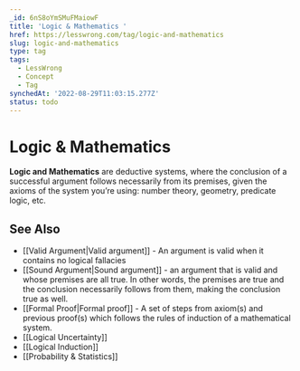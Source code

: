```yaml
---
_id: 6nS8oYmSMuFMaiowF
title: 'Logic & Mathematics '
href: https://lesswrong.com/tag/logic-and-mathematics
slug: logic-and-mathematics
type: tag
tags:
  - LessWrong
  - Concept
  - Tag
synchedAt: '2022-08-29T11:03:15.277Z'
status: todo
---
```


# Logic & Mathematics

**Logic and Mathematics** are deductive systems, where the conclusion of a successful argument follows necessarily from its premises, given the axioms of the system you’re using: number theory, geometry, predicate logic, etc.

## See Also

- [[Valid Argument|Valid argument]] \- An argument is valid when it contains no logical fallacies
- [[Sound Argument|Sound argument]] \- an argument that is valid and whose premises are all true. In other words, the premises are true and the conclusion necessarily follows from them, making the conclusion true as well.
- [[Formal Proof|Formal proof]] \- A set of steps from axiom(s) and previous proof(s) which follows the rules of induction of a mathematical system.
- [[Logical Uncertainty]]
- [[Logical Induction]]
- [[Probability & Statistics]]
